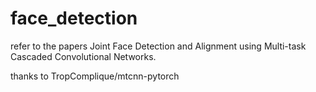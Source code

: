 # face_detection
refer to the papers Joint Face Detection and Alignment using Multi-task Cascaded Convolutional Networks.

thanks to TropComplique/mtcnn-pytorch
